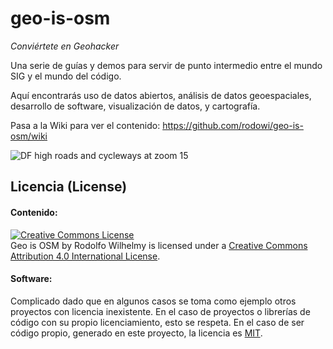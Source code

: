 # geo-is-osm
_Conviértete en Geohacker_

Una serie de guías y demos para servir de punto intermedio entre el mundo SIG y el mundo del código.

Aquí encontrarás uso de datos abiertos, análisis de datos geoespaciales, desarrollo de software, visualización de datos, y cartografía.

Pasa a la Wiki para ver el contenido: https://github.com/rodowi/geo-is-osm/wiki

![DF high roads and cycleways at zoom 15](https://raw.githubusercontent.com/rodowi/geo-is-osm/master/images/highroads-cycles-df-z15.png)

## Licencia (License)

#### Contenido:
<a rel="license" href="http://creativecommons.org/licenses/by/4.0/"><img alt="Creative Commons License" style="border-width:0" src="https://i.creativecommons.org/l/by/4.0/88x31.png" /></a><br /><span xmlns:dct="http://purl.org/dc/terms/" property="dct:title">Geo is OSM</span> by <span xmlns:cc="http://creativecommons.org/ns#" property="cc:attributionName">Rodolfo Wilhelmy</span> is licensed under a <a rel="license" href="http://creativecommons.org/licenses/by/4.0/">Creative Commons Attribution 4.0 International License</a>.

#### Software:
Complicado dado que en algunos casos se toma como ejemplo otros proyectos con licencia inexistente. En el caso de proyectos o librerías de código con su propio licenciamiento, esto se respeta. En el caso de ser código propio, generado en este proyecto, la licencia es [MIT](https://github.com/rodowi/geo-is-osm/blob/master/LICENSE).  
